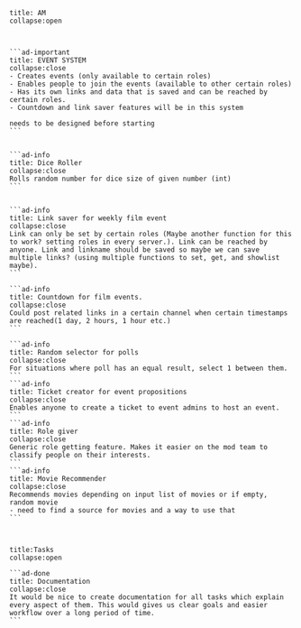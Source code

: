 ````ad-abstract
title: AM
collapse:open



```ad-important
title: EVENT SYSTEM
collapse:close
- Creates events (only available to certain roles)
- Enables people to join the events (available to other certain roles)
- Has its own links and data that is saved and can be reached by certain roles.
- Countdown and link saver features will be in this system

needs to be designed before starting
```


```ad-info
title: Dice Roller
collapse:close
Rolls random number for dice size of given number (int)
```


```ad-info
title: Link saver for weekly film event
collapse:close
Link can only be set by certain roles (Maybe another function for this to work? setting roles in every server.). Link can be reached by anyone. Link and linkname should be saved so maybe we can save multiple links? (using multiple functions to set, get, and showlist maybe).  
```

```ad-info
title: Countdown for film events.
collapse:close
Could post related links in a certain channel when certain timestamps are reached(1 day, 2 hours, 1 hour etc.) 
```

```ad-info
title: Random selector for polls
collapse:close
For situations where poll has an equal result, select 1 between them.
```
```ad-info
title: Ticket creator for event propositions
collapse:close
Enables anyone to create a ticket to event admins to host an event.
```
```ad-info
title: Role giver
collapse:close
Generic role getting feature. Makes it easier on the mod team to classify people on their interests.
```
```ad-info
title: Movie Recommender
collapse:close
Recommends movies depending on input list of movies or if empty, random movie
- need to find a source for movies and a way to use that
```



````


````ad-todo
title:Tasks
collapse:open

```ad-done
title: Documentation
collapse:close
It would be nice to create documentation for all tasks which explain every aspect of them. This would gives us clear goals and easier workflow over a long period of time.
```

````
